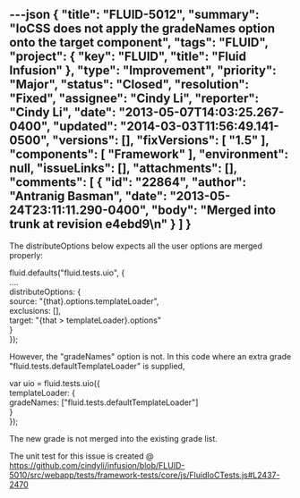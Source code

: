 ---json
{
  "title": "FLUID-5012",
  "summary": "IoCSS does not apply the gradeNames option onto the target component",
  "tags": "FLUID",
  "project": {
    "key": "FLUID",
    "title": "Fluid Infusion"
  },
  "type": "Improvement",
  "priority": "Major",
  "status": "Closed",
  "resolution": "Fixed",
  "assignee": "Cindy Li",
  "reporter": "Cindy Li",
  "date": "2013-05-07T14:03:25.267-0400",
  "updated": "2014-03-03T11:56:49.141-0500",
  "versions": [],
  "fixVersions": [
    "1.5"
  ],
  "components": [
    "Framework"
  ],
  "environment": null,
  "issueLinks": [],
  "attachments": [],
  "comments": [
    {
      "id": "22864",
      "author": "Antranig Basman",
      "date": "2013-05-24T23:11:11.290-0400",
      "body": "Merged into trunk at revision e4ebd9\n"
    }
  ]
}
---
The distributeOptions below expects all the user options are merged properly:

fluid.defaults("fluid.tests.uio", {\
....\
distributeOptions: {\
source: "{that}.options.templateLoader",\
exclusions: \[],\
target: "{that > templateLoader}.options"\
}\
});

However, the "gradeNames" option is not. In this code where an extra grade "fluid.tests.defaultTemplateLoader" is supplied,

var uio = fluid.tests.uio({\
templateLoader: {\
gradeNames: \["fluid.tests.defaultTemplateLoader"]\
}\
});

The new grade is not merged into the existing grade list.

The unit test for this issue is created @ <https://github.com/cindyli/infusion/blob/FLUID-5010/src/webapp/tests/framework-tests/core/js/FluidIoCTests.js#L2437-2470>

        
